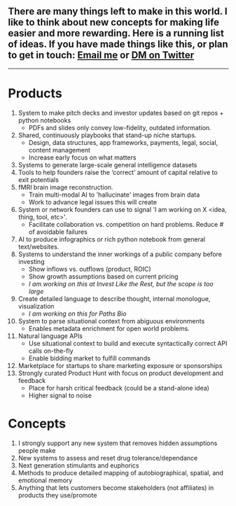 ## There are many things left to make in this world. I like to think about new concepts for making life easier and more rewarding. Here is a running list of ideas. If you have made things like this, or plan to get in touch: [Email me](mailto:tyler@lastovich.me) or [DM on Twitter](https://twitter.com/tylerlastovich)

---
# Products

1. System to make pitch decks and investor updates based on git repos + python notebooks
    - PDFs and slides only convey low-fidelity, outdated information.   
2. Shared, continuously playbooks that stand-up niche startups.
    - Design, data structures, app frameworks, payments, legal, social, content management
    - Increase early focus on what matters
3.  Systems to generate large-scale general intelligence datasets
4.  Tools to help founders raise the ‘correct’ amount of capital relative to exit potentials
5.  fMRI brain image reconstruction.
    - Train multi-modal AI to 'hallucinate' images from brain data []()
    - Work to advance legal issues this will create
6. System or network founders can use to signal 'I am working on X <idea, thing, tool, etc>'. 
    - Facilitate collaboration vs. competition on hard problems. Reduce # of avoidable failures
7. AI to produce infographics or rich python notebook from general text/websites.
8. Systems to understand the inner workings of a public company before investing
    - Show inflows vs. outflows (product, ROIC)
    - Show growth assumptions based on current pricing
    - *I am working on this at Invest Like the Rest, but the scope is too large*
9. Create detailed language to describe thought, internal monologue, visualization
    - *I am working on this for Paths Bio*
10. System to parse situational context from abiguous environments
    - Enables metadata enrichment for open world problems. 
11. Natural language APIs
    - Use situational context to build and execute syntactically correct API calls on-the-fly
    - Enable bidding market to fulfill commands
12. Marketplace for startups to share marketing exposure or sponsorships
13. Strongly curated Product Hunt with focus on product development and feedback
    - Place for harsh critical feedback (could be a stand-alone idea)
    - Higher signal to noise


# Concepts

1. I strongly support any new system that removes hidden assumptions people make
2. New systems to assess and reset drug tolerance/dependance
3. Next generation stimulants and euphorics
4. Methods to produce detailed mapping of autobiographical, spatial, and emotional memory
5. Anything that lets customers become stakeholders (not affiliates) in products they use/promote
